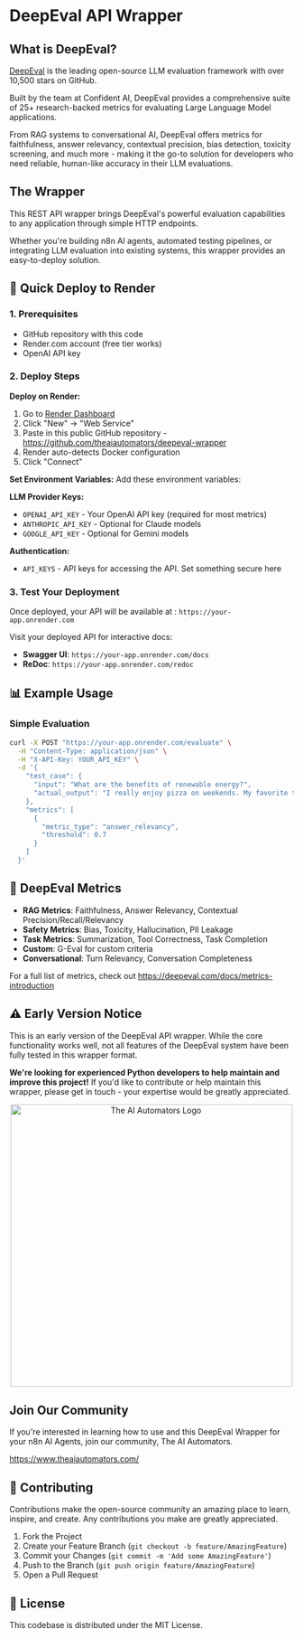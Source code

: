 # DeepEval API Wrapper

## What is DeepEval?

[DeepEval](https://github.com/confident-ai/deepeval) is the leading open-source LLM evaluation framework with over 10,500 stars on GitHub. 

Built by the team at Confident AI, DeepEval provides a comprehensive suite of 25+ research-backed metrics for evaluating Large Language Model applications. 

From RAG systems to conversational AI, DeepEval offers metrics for faithfulness, answer relevancy, contextual precision, bias detection, toxicity screening, and much more - making it the go-to solution for developers who need reliable, human-like accuracy in their LLM evaluations.

## The Wrapper

This REST API wrapper brings DeepEval's powerful evaluation capabilities to any application through simple HTTP endpoints. 

Whether you're building n8n AI agents, automated testing pipelines, or integrating LLM evaluation into existing systems, this wrapper provides an easy-to-deploy solution.

## 🚀 Quick Deploy to Render

### 1. Prerequisites
- GitHub repository with this code
- Render.com account (free tier works)
- OpenAI API key

### 2. Deploy Steps

**Deploy on Render:**
1. Go to [Render Dashboard](https://dashboard.render.com)
2. Click "New" → "Web Service"
3. Paste in this public GitHub repository - https://github.com/theaiautomators/deepeval-wrapper
4. Render auto-detects Docker configuration
5. Click "Connect"

**Set Environment Variables:**
Add these environment variables:

**LLM Provider Keys:**
- `OPENAI_API_KEY` - Your OpenAI API key (required for most metrics)
- `ANTHROPIC_API_KEY` - Optional for Claude models  
- `GOOGLE_API_KEY` - Optional for Gemini models

**Authentication:**
- `API_KEYS` - API keys for accessing the API. Set something secure here

### 3. Test Your Deployment

Once deployed, your API will be available at : `https://your-app.onrender.com`

Visit your deployed API for interactive docs:
- **Swagger UI**: `https://your-app.onrender.com/docs`
- **ReDoc**: `https://your-app.onrender.com/redoc`

## 📊 Example Usage

### Simple Evaluation

```bash
curl -X POST "https://your-app.onrender.com/evaluate" \
  -H "Content-Type: application/json" \
  -H "X-API-Key: YOUR_API_KEY" \
  -d '{
    "test_case": {
      "input": "What are the benefits of renewable energy?",
      "actual_output": "I really enjoy pizza on weekends. My favorite toppings are pepperoni and mushrooms."
    },
    "metrics": [
      {
        "metric_type": "answer_relevancy",
        "threshold": 0.7
      }
    ]
  }'
```

## 🎯 DeepEval Metrics

- **RAG Metrics**: Faithfulness, Answer Relevancy, Contextual Precision/Recall/Relevancy
- **Safety Metrics**: Bias, Toxicity, Hallucination, PII Leakage  
- **Task Metrics**: Summarization, Tool Correctness, Task Completion
- **Custom**: G-Eval for custom criteria
- **Conversational**: Turn Relevancy, Conversation Completeness

For a full list of metrics, check out https://deepeval.com/docs/metrics-introduction

## ⚠️ Early Version Notice

This is an early version of the DeepEval API wrapper. While the core functionality works well, not all features of the DeepEval system have been fully tested in this wrapper format. 

**We're looking for experienced Python developers to help maintain and improve this project!** If you'd like to contribute or help maintain this wrapper, please get in touch - your expertise would be greatly appreciated.

<p align="center">
  <img src="https://www.theaiautomators.com/wp-content/uploads/2025/07/Group-2652.png" alt="The AI Automators Logo" width="500"/>
</p>

## Join Our Community

If you're interested in learning how to use and this DeepEval Wrapper for your n8n AI Agents, join our community, The AI Automators.

https://www.theaiautomators.com/

## 🤝 Contributing

Contributions make the open-source community an amazing place to learn, inspire, and create. Any contributions you make are greatly appreciated.

1. Fork the Project
2. Create your Feature Branch (`git checkout -b feature/AmazingFeature`)
3. Commit your Changes (`git commit -m 'Add some AmazingFeature'`)
4. Push to the Branch (`git push origin feature/AmazingFeature`)
5. Open a Pull Request

## 📄 License

This codebase is distributed under the MIT License.
